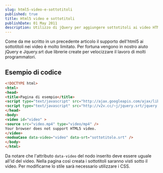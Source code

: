 ```yaml
---
slug: html5-video-e-sottotitoli
published: true
title: Html5 video e sottotitoli
publishDate: 01 May 2011
description: Utilizzo di jQuery per aggiungere sottotitoli ai video HTML5.
---
```


Come da me scritto in un precedente articolo il supporto dell'html5 ai sottotitoli nei video è molto limitato. Per fortuna vengono in nostro aiuto jQuery e Jquery.srt due librerie create per velocizzare il lavoro di molti programmatori.

## Esempio di codice

```html
<!DOCTYPE html>
<html>
<head>
<title>Pagina di esempio</title>
<script type="text/javascript" src="http://ajax.googleapis.com/ajax/libs/jquery/1.5.2/jquery.min.js"></script>
<script type="text/javascript" src="http://v2v.cc/~j/jquery.srt/jquery.srt.js"></script>
</head>
<body>
<video id="video" >
<source src="video.mp4" type="video/mp4" />
Your browser does not support HTML5 video.
</video>
<nodoaCaso data-video="video" data-srt="sottotitolo.srt" />
</body>
</html>
```

Da notare che l'attributo `data-video` del nodo inserito deve essere uguale all'id del video. Nella pagina così creata i sottotitoli saranno visti sotto il video. Per modificarne lo stile sarà necessario utilizzare i CSS.
